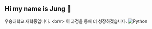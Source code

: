 ## Hi my name is Jung 👋 

우송대학교 재학중입니다.
<br\r>
이 과정을 통해 더 성장하겠습니다.
![Python](https://img.shields.io/badge/python-3670A0?style=for-the-badge&logo=python&logoColor=ffdd54)
